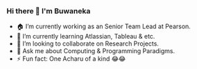 ### Hi there 👋 I'm Buwaneka 

- 🏠 I’m currently working as an Senior Team Lead at Pearson.
- 🌱 I’m currently learning Atlassian, Tableau & etc.
- 👯 I’m looking to collaborate on Research Projects.
- 💬 Ask me about Computing & Programming Paradigms.
- ⚡ Fun fact: One Acharu of a kind 😂😂
